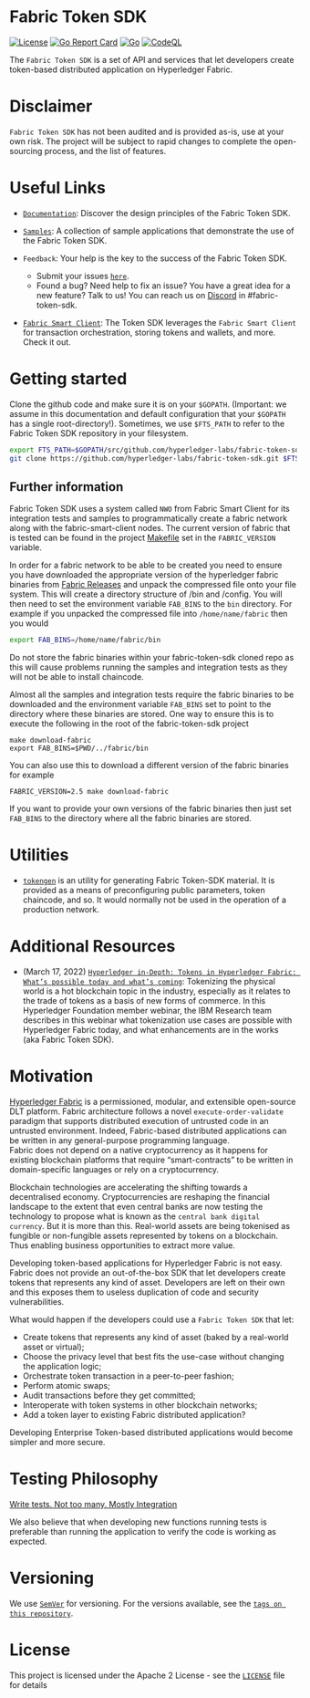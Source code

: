 # Fabric Token SDK
[![License](https://img.shields.io/badge/license-Apache%202-blue)](LICENSE)
[![Go Report Card](https://goreportcard.com/badge/github.com/hyperledger-labs/fabric-token-sdk)](https://goreportcard.com/badge/github.com/hyperledger-labs/fabric-token-sdk)
[![Go](https://github.com/hyperledger-labs/fabric-token-sdk/actions/workflows/tests.yml/badge.svg)](https://github.com/hyperledger-labs/fabric-token-sdk/actions/workflows/go.yml)
[![CodeQL](https://github.com/hyperledger-labs/fabric-token-sdk/actions/workflows/codeql-analysis.yml/badge.svg)](https://github.com/hyperledger-labs/fabric-token-sdk/actions/workflows/codeql-analysis.yml)

The `Fabric Token SDK` is a set of API and services that let developers create 
token-based distributed application on Hyperledger Fabric.

# Disclaimer

`Fabric Token SDK` has not been audited and is provided as-is, use at your own risk.
The project will be subject to rapid changes to complete the open-sourcing process, and  the list of features.

# Useful Links

- [`Documentation`](./docs/design.md): Discover the design principles of the Fabric Token SDK.
- [`Samples`](./samples/README.md): A collection of sample applications that demonstrate the use of the Fabric Token SDK.
- `Feedback`: Your help is the key to the success of the Fabric Token SDK. 
  - Submit your issues [`here`][`fabric-token-sdk` Issues]. 
  - Found a bug? Need help to fix an issue? You have a great idea for a new feature? Talk to us! You can reach us on
    [Discord](https://discord.gg/hyperledger) in #fabric-token-sdk.
  
- [`Fabric Smart Client`](https://github.com/hyperledger-labs/fabric-smart-client): The Token SDK leverages the 
  `Fabric Smart Client` for transaction orchestration, storing tokens and wallets, and more. Check it out. 

# Getting started

Clone the github code and make sure it is on your `$GOPATH`.
(Important: we assume in this documentation and default configuration that your `$GOPATH` has a single root-directory!).
Sometimes, we use `$FTS_PATH` to refer to the Fabric Token SDK repository in your filesystem.

```bash
export FTS_PATH=$GOPATH/src/github.com/hyperledger-labs/fabric-token-sdk
git clone https://github.com/hyperledger-labs/fabric-token-sdk.git $FTS_PATH
```

## Further information

Fabric Token SDK uses a system called `NWO` from Fabric Smart Client for its integration tests and samples to programmatically create a fabric network along with the fabric-smart-client nodes. The current version of fabric that is tested can be found in the project [Makefile](https://github.com/hyperledger-labs/fabric-smart-client/blob/main/Makefile) set in the `FABRIC_VERSION` variable.

In order for a fabric network to be able to be created you need to ensure you have downloaded the appropriate version of the hyperledger fabric binaries from [Fabric Releases](https://github.com/hyperledger/fabric/releases) and unpack the compressed file onto your file system. This will create a directory structure of /bin and /config. You will then need to set the environment variable `FAB_BINS` to the `bin` directory. For example if you unpacked the compressed file into `/home/name/fabric` then you would

```bash
export FAB_BINS=/home/name/fabric/bin
```

Do not store the fabric binaries within your fabric-token-sdk cloned repo as this will cause problems running the samples and integration tests as they will not be able to install chaincode.

Almost all the samples and integration tests require the fabric binaries to be downloaded and the environment variable `FAB_BINS` set to point to the directory where these binaries are stored. One way to ensure this is to execute the following in the root of the fabric-token-sdk project

```shell
make download-fabric
export FAB_BINS=$PWD/../fabric/bin
```

You can also use this to download a different version of the fabric binaries for example

```shell
FABRIC_VERSION=2.5 make download-fabric
```

If you want to provide your own versions of the fabric binaries then just set `FAB_BINS` to the directory where all the fabric binaries are stored.
  
# Utilities

- [`tokengen`](./cmd/tokengen/README.md) is an utility for generating Fabric Token-SDK material.
  It is provided as a means of preconfiguring public parameters, token chaincode, and so.
  It would normally not be used in the operation of a production network.

# Additional Resources

- (March 17, 2022) [`Hyperledger in-Depth: Tokens in Hyperledger Fabric: What’s possible today and what’s coming`](https://www.hyperledger.org/learn/webinars/hyperledger-in-depth-tokens-in-hyperledger-fabric-whats-possible-today-and-whats-coming):
  Tokenizing the physical world is a hot blockchain topic in the industry, especially as it relates to the 
  trade of tokens as a basis of new forms of commerce. In this Hyperledger Foundation member webinar, 
  the IBM Research team describes in this webinar what tokenization use cases are possible with Hyperledger Fabric today, 
  and what enhancements are in the works (aka Fabric Token SDK).

<!-- markdown-link-check-disable -->
# Motivation

[Hyperledger Fabric]('https://wiki.hyperledger.org/display/fabric') is a permissioned, modular, and extensible open-source DLT platform. Fabric architecture follows a novel `execute-order-validate` paradigm that supports distributed execution of untrusted code in an untrusted environment. Indeed, Fabric-based distributed applications can be written in any general-purpose programming language.  
Fabric does not depend on a native cryptocurrency as it happens for existing blockchain platforms that require “smart-contracts” to be written in domain-specific languages or rely on a cryptocurrency.

Blockchain technologies are accelerating the shifting towards a decentralised economy. Cryptocurrencies are reshaping the financial landscape to the extent that even central banks are now testing the technology to propose what is known as the `central bank digital currency`. But it is more than this. Real-world assets are being tokenised as fungible or non-fungible assets represented by tokens on a blockchain. Thus enabling business opportunities to extract more value.

Developing token-based applications for Hyperledger Fabric is not easy. Fabric does not provide an out-of-the-box SDK that let developers create tokens that represents any kind of asset. Developers are left on their own and this exposes them to useless duplication of code and security vulnerabilities.

What would happen if the developers could use a `Fabric Token SDK` that let:
- Create tokens that represents any kind of asset (baked by a real-world asset or virtual);
- Choose the privacy level that best fits the use-case without changing the application logic;
- Orchestrate token transaction in a peer-to-peer fashion;
- Perform atomic swaps;
- Audit transactions before they get committed;
- Interoperate with token systems in other blockchain networks;
- Add a token layer to existing Fabric distributed application?

Developing Enterprise Token-based distributed applications would become simpler and more secure.
<!-- markdown-link-check-disable -->

# Testing Philosophy

[Write tests. Not too many. Mostly Integration](https://kentcdodds.com/blog/write-tests)

We also believe that when developing new functions running tests is preferable than running the application to verify the code is working as expected.

# Versioning

We use [`SemVer`](https://semver.org/) for versioning. For the versions available, see the [`tags on this repository`](https://github.com/hyperledger-labs/fabric-token-sdk/tags).

# License

This project is licensed under the Apache 2 License - see the [`LICENSE`](LICENSE) file for details

[`fabric-token-sdk` Issues]: https://github.com/hyperledger-labs/fabric-token-sdk/issues
[GitHub discussions]: https://github.com/hyperledger-labs/fabric-token-sdk/discussions
